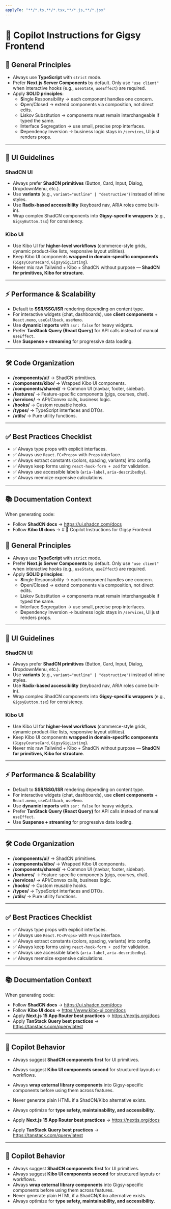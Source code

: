 ```yaml
---
applyTo: "**/*.ts,**/*.tsx,**/*.js,**/*.jsx"
---
```


# 🚀 Copilot Instructions for Gigsy Frontend

## 📌 General Principles

- Always use **TypeScript** with `strict` mode.
- Prefer **Next.js Server Components** by default. Only use `"use client"` when interactive hooks (e.g., `useState`, `useEffect`) are required.
- Apply **SOLID principles**:
  - **S**ingle Responsibility → each component handles one concern.
  - **O**pen/Closed → extend components via composition, not direct edits.
  - **L**iskov Substitution → components must remain interchangeable if typed the same.
  - **I**nterface Segregation → use small, precise prop interfaces.
  - **D**ependency Inversion → business logic stays in `/services`, UI just renders props.

---

## 🎨 UI Guidelines

### ShadCN UI

- Always prefer **ShadCN primitives** (Button, Card, Input, Dialog, DropdownMenu, etc.).
- Use **variants** (e.g., `variant="outline" | "destructive"`) instead of inline styles.
- Use **Radix-based accessibility** (keyboard nav, ARIA roles come built-in).
- Wrap complex ShadCN components into **Gigsy-specific wrappers** (e.g., `GigsyButton.tsx`) for consistency.

### Kibo UI

- Use Kibo UI for **higher-level workflows** (commerce-style grids, dynamic product-like lists, responsive layout utilities).
- Keep Kibo UI components **wrapped in domain-specific components** (`GigsyCourseCard`, `GigsyGigListing`).
- Never mix raw Tailwind + Kibo + ShadCN without purpose — **ShadCN for primitives, Kibo for structure**.

---

## ⚡ Performance & Scalability

- Default to **SSR/SSG/ISR** rendering depending on content type.
- For interactive widgets (chat, dashboards), use **client components** + `React.memo`, `useCallback`, `useMemo`.
- Use **dynamic imports** with `ssr: false` for heavy widgets.
- Prefer **TanStack Query (React Query)** for API calls instead of manual `useEffect`.
- Use **Suspense + streaming** for progressive data loading.

---

## 🛠 Code Organization

- **/components/ui/** → ShadCN primitives.
- **/components/kibo/** → Wrapped Kibo UI components.
- **/components/shared/** → Common UI (navbar, footer, sidebar).
- **/features/** → Feature-specific components (gigs, courses, chat).
- **/services/** → API/Convex calls, business logic.
- **/hooks/** → Custom reusable hooks.
- **/types/** → TypeScript interfaces and DTOs.
- **/utils/** → Pure utility functions.

---

## ✅ Best Practices Checklist

- ✅ Always type props with explicit interfaces.
- ✅ Always use `React.FC<Props>` with `Props` interface.
- ✅ Always extract constants (colors, spacing, variants) into config.
- ✅ Always keep forms using `react-hook-form + zod` for validation.
- ✅ Always use accessible labels (`aria-label`, `aria-describedby`).
- ✅ Always memoize expensive calculations.

---

## 📚 Documentation Context

When generating code:

- Follow **ShadCN docs** → https://ui.shadcn.com/docs
- Follow **Kibo UI docs** → # 🚀 Copilot Instructions for Gigsy Frontend

## 📌 General Principles

- Always use **TypeScript** with `strict` mode.
- Prefer **Next.js Server Components** by default. Only use `"use client"` when interactive hooks (e.g., `useState`, `useEffect`) are required.
- Apply **SOLID principles**:
  - **S**ingle Responsibility → each component handles one concern.
  - **O**pen/Closed → extend components via composition, not direct edits.
  - **L**iskov Substitution → components must remain interchangeable if typed the same.
  - **I**nterface Segregation → use small, precise prop interfaces.
  - **D**ependency Inversion → business logic stays in `/services`, UI just renders props.

---

## 🎨 UI Guidelines

### ShadCN UI

- Always prefer **ShadCN primitives** (Button, Card, Input, Dialog, DropdownMenu, etc.).
- Use **variants** (e.g., `variant="outline" | "destructive"`) instead of inline styles.
- Use **Radix-based accessibility** (keyboard nav, ARIA roles come built-in).
- Wrap complex ShadCN components into **Gigsy-specific wrappers** (e.g., `GigsyButton.tsx`) for consistency.

### Kibo UI

- Use Kibo UI for **higher-level workflows** (commerce-style grids, dynamic product-like lists, responsive layout utilities).
- Keep Kibo UI components **wrapped in domain-specific components** (`GigsyCourseCard`, `GigsyGigListing`).
- Never mix raw Tailwind + Kibo + ShadCN without purpose — **ShadCN for primitives, Kibo for structure**.

---

## ⚡ Performance & Scalability

- Default to **SSR/SSG/ISR** rendering depending on content type.
- For interactive widgets (chat, dashboards), use **client components** + `React.memo`, `useCallback`, `useMemo`.
- Use **dynamic imports** with `ssr: false` for heavy widgets.
- Prefer **TanStack Query (React Query)** for API calls instead of manual `useEffect`.
- Use **Suspense + streaming** for progressive data loading.

---

## 🛠 Code Organization

- **/components/ui/** → ShadCN primitives.
- **/components/kibo/** → Wrapped Kibo UI components.
- **/components/shared/** → Common UI (navbar, footer, sidebar).
- **/features/** → Feature-specific components (gigs, courses, chat).
- **/services/** → API/Convex calls, business logic.
- **/hooks/** → Custom reusable hooks.
- **/types/** → TypeScript interfaces and DTOs.
- **/utils/** → Pure utility functions.

---

## ✅ Best Practices Checklist

- ✅ Always type props with explicit interfaces.
- ✅ Always use `React.FC<Props>` with `Props` interface.
- ✅ Always extract constants (colors, spacing, variants) into config.
- ✅ Always keep forms using `react-hook-form + zod` for validation.
- ✅ Always use accessible labels (`aria-label`, `aria-describedby`).
- ✅ Always memoize expensive calculations.

---

## 📚 Documentation Context

When generating code:

- Follow **ShadCN docs** → https://ui.shadcn.com/docs
- Follow **Kibo UI docs** → https://www.kibo-ui.com/docs
- Apply **Next.js 15 App Router best practices** → https://nextjs.org/docs
- Apply **TanStack Query best practices** → https://tanstack.com/query/latest

---

## 🤖 Copilot Behavior

- Always suggest **ShadCN components first** for UI primitives.
- Always suggest **Kibo UI components second** for structured layouts or workflows.
- Always **wrap external library components** into Gigsy-specific components before using them across features.
- Never generate plain HTML if a ShadCN/Kibo alternative exists.
- Always optimize for **type safety, maintainability, and accessibility**.

- Apply **Next.js 15 App Router best practices** → https://nextjs.org/docs
- Apply **TanStack Query best practices** → https://tanstack.com/query/latest

---

## 🤖 Copilot Behavior

- Always suggest **ShadCN components first** for UI primitives.
- Always suggest **Kibo UI components second** for structured layouts or workflows.
- Always **wrap external library components** into Gigsy-specific components before using them across features.
- Never generate plain HTML if a ShadCN/Kibo alternative exists.
- Always optimize for **type safety, maintainability, and accessibility**.
